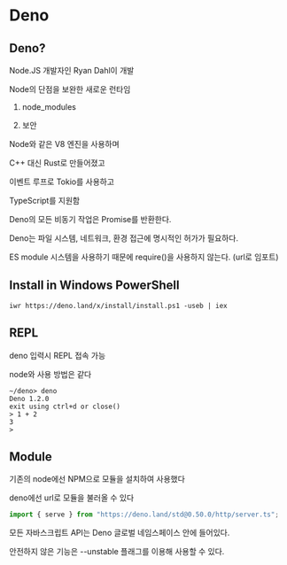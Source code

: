 # Deno

## Deno?

Node.JS 개발자인 Ryan Dahl이 개발

Node의 단점을 보완한 새로운 런타임

1. node_modules

2. 보안

Node와 같은 V8 엔진을 사용하며

C++ 대신 Rust로 만들어졌고

이벤트 루프로 Tokio를 사용하고

TypeScript를 지원함

Deno의 모든 비동기 작업은 Promise를 반환한다.

Deno는 파일 시스템, 네트워크, 환경 접근에 명시적인 허가가 필요하다.

ES module 시스템을 사용하기 때문에 require()을 사용하지 않는다. (url로 임포트)

## Install in Windows PowerShell
```
iwr https://deno.land/x/install/install.ps1 -useb | iex
```

## REPL

deno 입력시 REPL 접속 가능

node와 사용 방법은 같다
```
~/deno> deno
Deno 1.2.0
exit using ctrl+d or close()
> 1 + 2
3
>
```

## Module

기존의 node에선 NPM으로 모듈을 설치하여 사용했다

deno에선 url로 모듈을 불러올 수 있다

``` typescript
import { serve } from "https://deno.land/std@0.50.0/http/server.ts";
```

모든 자바스크립트 API는 Deno 글로벌 네임스페이스 안에 들어있다.

안전하지 않은 기능은 --unstable 플래그를 이용해 사용할 수 있다.